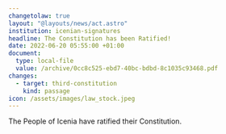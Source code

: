 ```yaml
---
changetolaw: true
layout: "@layouts/news/act.astro"
institution: icenian-signatures
headline: The Constitution has been Ratified!
date: 2022-06-20 05:55:00 +01:00
document:
  type: local-file
  value: /archive/0cc8c525-ebd7-40bc-bdbd-8c1035c93468.pdf
changes:
  - target: third-constitution
    kind: passage
icon: /assets/images/law_stock.jpeg
---
```

The People of Icenia have ratified their Constitution.
